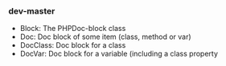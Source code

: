 ### dev-master

* Block: The PHPDoc-block class
* Doc: Doc block of some item (class, method or var)
* DocClass: Doc block for a class
* DocVar: Doc block for a variable (including a class property
